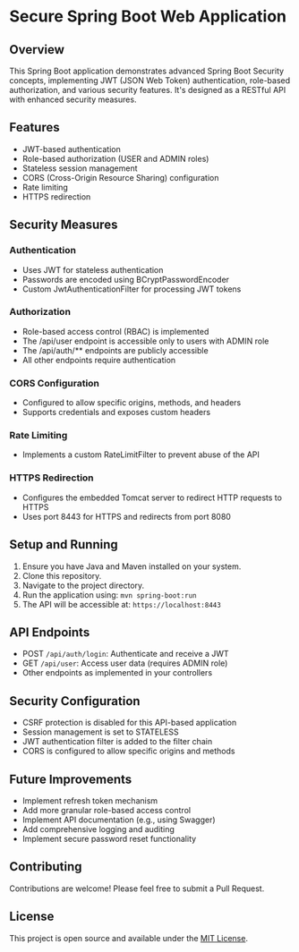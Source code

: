 # Secure Spring Boot Web Application

## Overview

This Spring Boot application demonstrates advanced Spring Boot Security concepts, implementing JWT (JSON Web Token) authentication, role-based authorization, and various security features. It's designed as a RESTful API with enhanced security measures.

## Features

- JWT-based authentication
- Role-based authorization (USER and ADMIN roles)
- Stateless session management
- CORS (Cross-Origin Resource Sharing) configuration
- Rate limiting
- HTTPS redirection

## Security Measures

### Authentication

- Uses JWT for stateless authentication
- Passwords are encoded using BCryptPasswordEncoder
- Custom JwtAuthenticationFilter for processing JWT tokens

### Authorization

- Role-based access control (RBAC) is implemented
- The /api/user endpoint is accessible only to users with ADMIN role
- The /api/auth/** endpoints are publicly accessible
- All other endpoints require authentication

### CORS Configuration

- Configured to allow specific origins, methods, and headers
- Supports credentials and exposes custom headers

### Rate Limiting

- Implements a custom RateLimitFilter to prevent abuse of the API

### HTTPS Redirection

- Configures the embedded Tomcat server to redirect HTTP requests to HTTPS
- Uses port 8443 for HTTPS and redirects from port 8080

## Setup and Running

1. Ensure you have Java and Maven installed on your system.
2. Clone this repository.
3. Navigate to the project directory.
4. Run the application using: `mvn spring-boot:run`
5. The API will be accessible at: `https://localhost:8443`

## API Endpoints

- POST `/api/auth/login`: Authenticate and receive a JWT
- GET `/api/user`: Access user data (requires ADMIN role)
- Other endpoints as implemented in your controllers

## Security Configuration

- CSRF protection is disabled for this API-based application
- Session management is set to STATELESS
- JWT authentication filter is added to the filter chain
- CORS is configured to allow specific origins and methods

## Future Improvements

- Implement refresh token mechanism
- Add more granular role-based access control
- Implement API documentation (e.g., using Swagger)
- Add comprehensive logging and auditing
- Implement secure password reset functionality

## Contributing

Contributions are welcome! Please feel free to submit a Pull Request.

## License

This project is open source and available under the [MIT License](LICENSE).
